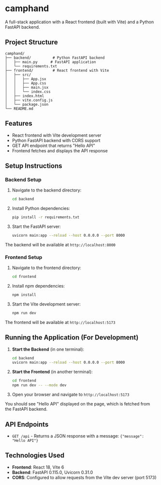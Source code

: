 # camphand

A full-stack application with a React frontend (built with Vite) and a Python FastAPI backend.

## Project Structure

```
camphand/
├── backend/          # Python FastAPI backend
│   ├── main.py      # FastAPI application
│   └── requirements.txt
├── frontend/         # React frontend with Vite
│   ├── src/
│   │   ├── App.jsx
│   │   ├── App.css
│   │   ├── main.jsx
│   │   └── index.css
│   ├── index.html
│   ├── vite.config.js
│   └── package.json
└── README.md
```

## Features

- React frontend with Vite development server
- Python FastAPI backend with CORS support
- GET API endpoint that returns "Hello API"
- Frontend fetches and displays the API response

## Setup Instructions

### Backend Setup

1. Navigate to the backend directory:

   ```bash
   cd backend
   ```

2. Install Python dependencies:

   ```bash
   pip install -r requirements.txt
   ```

3. Start the FastAPI server:
   ```bash
   uvicorn main:app --reload --host 0.0.0.0 --port 8000
   ```

The backend will be available at `http://localhost:8000`

### Frontend Setup

1. Navigate to the frontend directory:

   ```bash
   cd frontend
   ```

2. Install npm dependencies:

   ```bash
   npm install
   ```

3. Start the Vite development server:
   ```bash
   npm run dev
   ```

The frontend will be available at `http://localhost:5173`

## Running the Application (For Development)

1. **Start the Backend** (in one terminal):

   ```bash
   cd backend
   uvicorn main:app --reload --host 0.0.0.0 --port 8000
   ```

2. **Start the Frontend** (in another terminal):

   ```bash
   cd frontend
   npm run dev -- --mode dev
   ```

3. Open your browser and navigate to `http://localhost:5173`

You should see "Hello API" displayed on the page, which is fetched from the FastAPI backend.

## API Endpoints

- `GET /api` - Returns a JSON response with a message: `{"message": "Hello API"}`

## Technologies Used

- **Frontend**: React 18, Vite 6
- **Backend**: FastAPI 0.115.0, Uvicorn 0.31.0
- **CORS**: Configured to allow requests from the Vite dev server (port 5173)
